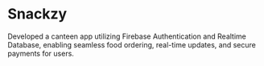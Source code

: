 # Snackzy
Developed a canteen app utilizing Firebase Authentication and Realtime Database, enabling seamless food ordering, real-time updates, and secure payments for users.
